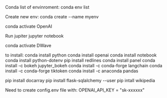 Conda list of envinroment:
conda env list

Create new env:
conda create --name myenv

conda activate OpenAI

Run jupiter
jupyter notebook



conda activate DWave

to install:
conda install python
conda install openai
conda install notebook
conda install python-dotenv
pip install redlines
conda install panel
conda install -c bokeh jupyter_bokeh
conda install -c conda-forge langchain
conda install -c conda-forge tiktoken
conda install -c anaconda pandas

pip install docarray
pip install flask-sqlalchemy --user
pip intall wikipedia

Need to create config.env file with:
OPENAI_API_KEY = "sk-xxxxxx"